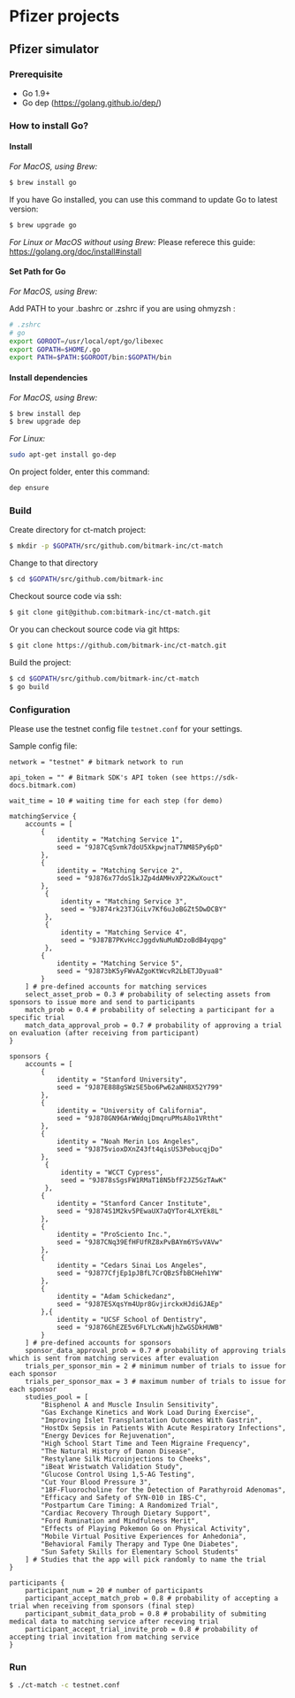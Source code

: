 # Pfizer projects

## Pfizer simulator
### Prerequisite

- Go 1.9+
- Go dep (https://golang.github.io/dep/)

### How to install Go?

#### Install

*For MacOS, using Brew:*
``` bash
$ brew install go
```

If you have Go installed, you can use this command to update Go to latest version:
``` bash
$ brew upgrade go
```

*For Linux or MacOS without using Brew:*
Please referece this guide: https://golang.org/doc/install#install

#### Set Path for Go
*For MacOS, using Brew:*

Add PATH to your .bashrc or .zshrc if you are using ohmyzsh :
``` bash
# .zshrc
# go
export GOROOT=/usr/local/opt/go/libexec
export GOPATH=$HOME/.go
export PATH=$PATH:$GOROOT/bin:$GOPATH/bin
```

#### Install dependencies
*For MacOS, using Brew:*

``` bash
$ brew install dep
$ brew upgrade dep
```

*For Linux:*
``` bash
sudo apt-get install go-dep
```

On project folder, enter this command:
``` bash
dep ensure
```

### Build

Create directory for ct-match project:
``` bash
$ mkdir -p $GOPATH/src/github.com/bitmark-inc/ct-match
```

Change to that directory
``` bash
$ cd $GOPATH/src/github.com/bitmark-inc
```

Checkout source code via ssh:
``` bash
$ git clone git@github.com:bitmark-inc/ct-match.git
```

Or you can checkout source code via git https:
``` bash
$ git clone https://github.com/bitmark-inc/ct-match.git
```

Build the project:
``` bash
$ cd $GOPATH/src/github.com/bitmark-inc/ct-match
$ go build
```

### Configuration

Please use the testnet config file `testnet.conf` for your settings.

Sample config file:
```hcl
network = "testnet" # bitmark network to run

api_token = "" # Bitmark SDK's API token (see https://sdk-docs.bitmark.com)

wait_time = 10 # waiting time for each step (for demo)

matchingService {
    accounts = [
        {
            identity = "Matching Service 1",
            seed = "9J87CqSvmk7doU5XkpwjnaT7NM85Py6pD"
        },
        {
            identity = "Matching Service 2",
            seed = "9J876x77doS1kJZp4dAMHvXP22KwXouct"
        },
         {
             identity = "Matching Service 3",
             seed = "9J874rk23TJGiLv7Kf6uJoBGZt5DwDCBY"
         },
         {
             identity = "Matching Service 4",
             seed = "9J87B7PKvHccJggdvNuMuNDzoBdB4yqpg"
         },
        {
            identity = "Matching Service 5",
            seed = "9J873bK5yFWvAZgoKtWcvR2LbETJDyua8"
        }
    ] # pre-defined accounts for matching services
    select_asset_prob = 0.3 # probability of selecting assets from sponsors to issue more and send to participants 
    match_prob = 0.4 # probability of selecting a participant for a specific trial
    match_data_approval_prob = 0.7 # probability of approving a trial on evaluation (after receiving from participant)
}

sponsors {
    accounts = [
        {
            identity = "Stanford University",
            seed = "9J87E888gSWzSE5bo6Pw62aNH8X52Y799"
        },
        {
            identity = "University of California",
            seed = "9J878GN96ArWWdqjDmqruPMsA8o1VRtht"
        },
        {
            identity = "Noah Merin Los Angeles",
            seed = "9J875vioxDXnZ43ft4qisUS3PebucqjDo"
        },
         {
             identity = "WCCT Cypress",
             seed = "9J878sSgsFW1RMaT18N5bfF2JZ5GzTAwK"
         },
        {
            identity = "Stanford Cancer Institute",
            seed = "9J874S1M2kv5PEwaUX7aQYTor4LXYEk8L"
        },
        {
            identity = "ProSciento Inc.",
            seed = "9J87CNq39EfHFUfRZ8xPvBAYm6YSvVAVw"
        },
        {
            identity = "Cedars Sinai Los Angeles",
            seed = "9J877CfjEp1pJBfL7CrQBzSfbBCHeh1YW"
        },
        {
            identity = "Adam Schickedanz",
            seed = "9J87ESXqsYm4Upr8GvjirckxHJdiGJAEp"
        },{
            identity = "UCSF School of Dentistry",
            seed = "9J876GhEZE5v6FLYLcKwNjhZwGSDkHUWB"
        }
    ] # pre-defined accounts for sponsors
    sponsor_data_approval_prob = 0.7 # probability of approving trials which is sent from matching services after evaluation
    trials_per_sponsor_min = 2 # minimum number of trials to issue for each sponsor
    trials_per_sponsor_max = 3 # maximum number of trials to issue for each sponsor
    studies_pool = [
        "Bisphenol A and Muscle Insulin Sensitivity",
        "Gas Exchange Kinetics and Work Load During Exercise",
        "Improving Islet Transplantation Outcomes With Gastrin",
        "HostDx Sepsis in Patients With Acute Respiratory Infections",
        "Energy Devices for Rejuvenation",
        "High School Start Time and Teen Migraine Frequency",
        "The Natural History of Danon Disease",
        "Restylane Silk Microinjections to Cheeks",
        "iBeat Wristwatch Validation Study",
        "Glucose Control Using 1,5-AG Testing",
        "Cut Your Blood Pressure 3",
        "18F-Fluorocholine for the Detection of Parathyroid Adenomas",
        "Efficacy and Safety of SYN-010 in IBS-C",
        "Postpartum Care Timing: A Randomized Trial",
        "Cardiac Recovery Through Dietary Support",
        "Ford Rumination and Mindfulness Merit",
        "Effects of Playing Pokemon Go on Physical Activity",
        "Mobile Virtual Positive Experiences for Anhedonia",
        "Behavioral Family Therapy and Type One Diabetes",
        "Sun Safety Skills for Elementary School Students"
    ] # Studies that the app will pick randomly to name the trial
}

participants {
    participant_num = 20 # number of participants
    participant_accept_match_prob = 0.8 # probability of accepting a trial when receiving from sponsors (final step)
    participant_submit_data_prob = 0.8 # probability of submiting medical data to matching service after receving trial
    participant_accept_trial_invite_prob = 0.8 # probability of accepting trial invitation from matching service
}
```



### Run

``` bash
$ ./ct-match -c testnet.conf
```
